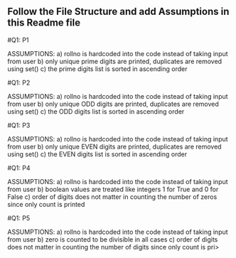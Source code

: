 ## Follow the File Structure and add Assumptions in this Readme file

#Q1: P1

ASSUMPTIONS:
a) rollno is hardcoded into the code instead of taking input from user
b) only unique prime digits are printed, duplicates are removed using set()
c) the prime digits list is sorted in ascending order

#Q1: P2

ASSUMPTIONS:
a) rollno is hardcoded into the code instead of taking input from user
b) only unique ODD digits are printed, duplicates are removed using set()
c) the ODD digits list is sorted in ascending order

#Q1: P3

ASSUMPTIONS:
a) rollno is hardcoded into the code instead of taking input from user
b) only unique EVEN digits are printed, duplicates are removed using set()
c) the EVEN digits list is sorted in ascending order

#Q1: P4

ASSUMPTIONS:
a) rollno is hardcoded into the code instead of taking input from user
b) boolean values are treated like integers 1 for True and 0 for False
c) order of digits does not matter in counting the number of zeros since only count is printed

#Q1: P5

ASSUMPTIONS:
a) rollno is hardcoded into the code instead of taking input from user
b) zero is counted to be divisible in all cases
c) order of digits does not matter in counting the number of digits since only count is pri>
